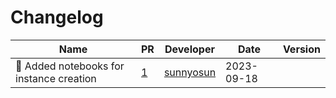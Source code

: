 # Changelog

<!-- prettier-ignore -->
Name | PR | Developer | Date | Version
--- | --- | --- | --- | ---
📝 Added notebooks for instance creation | [1](https://github.com/laminlabs/rxrx1-lamin/pull/1) | [sunnyosun](https://github.com/sunnyosun) | 2023-09-18 |

